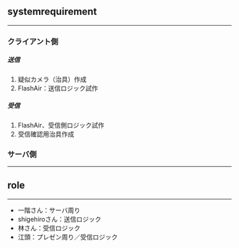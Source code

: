 ## systemrequirement
---
### クライアント側
##### 送信
1. 疑似カメラ（治具）作成
2. FlashAir：送信ロジック試作

##### 受信
1. FlashAir、受信側ロジック試作
2. 受信確認用治具作成

### サーバ側


---
## role
---
- 一階さん：サーバ周り
- shigehiroさん：送信ロジック
- 林さん：受信ロジック
- 江頭：プレゼン周り／受信ロジック


